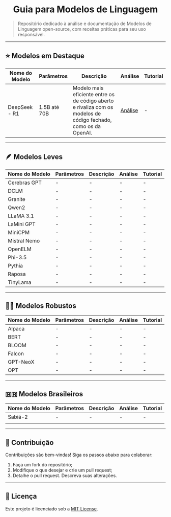 <h1 align="center">Guia para Modelos de Linguagem</h1>

> Repositório dedicado à análise e documentação de Modelos de Linguagem open-source, com receitas práticas para seu uso responsável.

---
## ⭐ Modelos em Destaque

| Nome do Modelo | Parâmetros | Descrição | Análise | Tutorial |
|----------------|------------|-----------|---------|----------|
| DeepSeek - R1 | 1.5B até 70B | Modelo mais eficiente entre os de código aberto e rivaliza com os modelos de código fechado, como os da OpenAI. |[Análise](./modelos/deepSeek/deepSeek.md)         |        - |

---
## 🪶 Modelos Leves  

|   Nome do Modelo  | Parâmetros    | Descrição                 | Análise | Tutorial |
|-------------------|---------------|---------------------------|---------|----------|
| Cerebras GPT      | -             | -                         | -       | -        |
| DCLM              | -             | -                         | -       | -        |
| Granite           | -             | -                         | -       | -        |
| Qwen2             | -             | -                         | -       | -        |
| LLaMA 3.1         | -             | -                         | -       | -        |
| LaMini GPT        | -             | -                         | -       | -        |
| MiniCPM           | -             | -                         | -       | -        |
| Mistral Nemo      | -             | -                         | -       | -        |
| OpenELM           | -             | -                         | -       | -        |
| Phi-3.5           | -             | -                         | -       | -        |
| Pythia            | -             | -                         | -       | -        |
| Raposa            | -             | -                         | -       | -        |
| TinyLama          | -             | -                         | -       | -        |

---
## 🏋️‍♂️ Modelos Robustos  

| Nome do Modelo | Parâmetros   |  Descrição  | Análise | Tutorial |
|----------------|--------------|-------------|---------|----------|
| Alpaca         | -            | -           | -       | -        |
| BERT           | -            | -           | -       | -        |
| BLOOM          | -            | -           | -       | -        |
| Falcon         | -            | -           | -       | -        |
| GPT-NeoX       | -            | -           | -       | -        |
| OPT            | -            | -           | -       | -        |

---
## 🇧🇷 Modelos Brasileiros  

|   Nome do Modelo  | Parâmetros   | Descrição | Análise | Tutorial |
|-------------------|--------------|---------- |---------|----------|
| Sabiá-2           |  -           | -         | -       | -        |
|                   |              |           |         |          |

---
## 🤝 Contribuição  
Contribuições são bem-vindas! Siga os passos abaixo para colaborar:  

1. Faça um fork do repositório;  
2. Modifique o que desejar e crie um pull request;  
3. Detalhe o pull request. Descreva suas alterações.  

---
## 📜 Licença  
Este projeto é licenciado sob a [MIT License](LICENSE).
